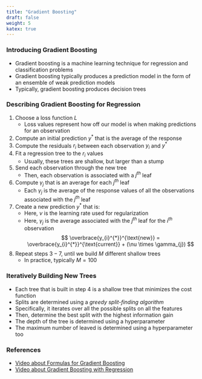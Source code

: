 ```yaml
---
title: "Gradient Boosting"
draft: false
weight: 5
katex: true
---
```


### Introducing Gradient Boosting
- Gradient boosting is a machine learning technique for regression and classification problems
- Gradient boosting typically produces a prediction model in the form of an ensemble of weak prediction models
- Typically, gradient boosting produces decision trees

### Describing Gradient Boosting for Regression
1. Choose a loss function $L$
    - Loss values represent how off our model is when making predictions for an observation
2. Compute an initial prediction $y^{*}$ that is the average of the response
3. Compute the residuals $r_{i}$ between each observation $y_{i}$ and $y^{*}$
4. Fit a regression tree to the $r_{i}$ values
    - Usually, these trees are shallow, but larger than a stump
5. Send each observation through the new tree
    - Then, each observation is associated with a $j^{th}$ leaf
6. Compute $\gamma_{j}$ that is an average for each $j^{th}$ leaf
    - Each $\gamma_{j}$ is the average of the response values of all the observations associated with the $j^{th}$ leaf
7. Create a new prediction $y^{*}$ that is:
    - Here, $\nu$ is the learning rate used for regularization
    - Here, $\gamma_{j}$ is the average associated with the $j^{th}$ leaf for the $i^{th}$ observation
    $$
    \overbrace{y_{i}^{*}}^{\text{new}} = \overbrace{y_{i}^{*}}^{\text{current}} + (\nu \times \gamma_{j})
    $$
8. Repeat steps $3-7$, until we build $M$ different shallow trees
    - In practice, typically $M=100$

### Iteratively Building New Trees 
- Each tree that is built in step $4$ is a shallow tree that minimizes the cost function
- Splits are determined using a *greedy split-finding algorithm*
- Specifically, it iterates over all the possible splits on all the features
- Then, determine the best split with the highest information gain
- The depth of the tree is determined using a hyperparameter
- The maximum number of leaved is determined using a hyperparameter too

### References
- [Video about Formulas for Gradient Boosting](https://www.youtube.com/watch?v=2xudPOBz-vs)
- [Video about Gradient Boosting with Regression](https://www.youtube.com/watch?v=3CC4N4z3GJc)